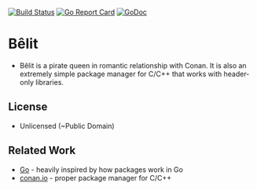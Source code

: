 [![Build Status](https://travis-ci.org/unjello/belit.svg?branch=master)](https://travis-ci.org/unjello/belit)
[![Go Report Card](https://goreportcard.com/badge/github.com/unjello/belit)](https://goreportcard.com/report/github.com/unjello/belit)
[![GoDoc](https://godoc.org/github.com/unjello/belit?status.svg)](https://godoc.org/github.com/unjello/belit)

# Bêlit

- Bêlit is a pirate queen in romantic relationship with Conan. It is also an extremely simple package manager for C/C++ that works with header-only libraries.

## License

- Unlicensed (~Public Domain)

## Related Work

- [Go](https://golang.org) - heavily inspired by how packages work in Go
- [conan.io](https://conan.io) - proper package manager for C/C++
